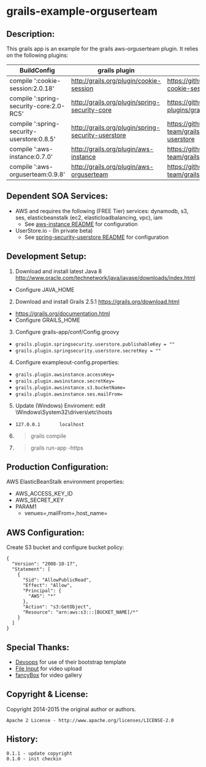 # grails-example-orguserteam

Description:
--------------
This grails app is an example for the grails aws-orguserteam plugin.  It relies on
the following plugins:

| BuildConfig | grails plugin | readme |
|--------|-----|---------|
|compile ':cookie-session:2.0.18'|http://grails.org/plugin/cookie-session|https://github.com/benlucchesi/grails-cookie-session-v2|
|compile ':spring-security-core:2.0-RC5'|http://grails.org/plugin/spring-security-core|https://github.com/grails-plugins/grails-spring-security-core|
|compile ':spring-security-userstore:0.8.5'|http://grails.org/plugin/spring-security-userstore|https://github.com/ikakara-team/grails-spring-security-userstore|
|compile ':aws-instance:0.7.0'|http://grails.org/plugin/aws-instance|https://github.com/ikakara-team/grails-aws-instance|
|compile ':aws-orguserteam:0.9.8'|http://grails.org/plugin/aws-orguserteam|https://github.com/ikakara-team/grails-aws-orguserteam|

Dependent SOA Services:
--------------
* AWS and requires the following (FREE Tier) services: dynamodb, s3, ses, elasticbeanstalk (ec2, elasticloadbalancing, vpc), iam
  * See <a href="https://github.com/ikakara-team/grails-aws-instance">aws-instance README</a> for configuration
* UserStore.io - (In private beta)
  * See <a href="https://github.com/ikakara-team/grails-spring-security-userstore">spring-security-userstore README</a> for configuration

Development Setup:
--------------
1. Download and install latest Java 8 http://www.oracle.com/technetwork/java/javase/downloads/index.html
  * Configure JAVA_HOME
2. Download and install Grails 2.5.1 https://grails.org/download.html
  * https://grails.org/documentation.html
  * Configure GRAILS_HOME
3. Configure grails-app/conf/Config.groovy
  * ```grails.plugin.springsecurity.userstore.publishableKey = ""```
  * ```grails.plugin.springsecurity.userstore.secretKey = ""```
4. Configure exampleout-config.properties:
  * ```grails.plugin.awsinstance.accessKey=```
  * ```grails.plugin.awsinstance.secretKey=```
  * ```grails.plugin.awsinstance.s3.bucketName=```
  * ```grails.plugin.awsinstance.ses.mailFrom=```
5. Update (Windows) Enviroment: edit \Windows\System32\drivers\etc\hosts
  * ```127.0.0.1       localhost```
6. >grails compile
7. >grails run-app -https

Production Configuration:
--------------
AWS ElasticBeanStalk environment properties:
* AWS_ACCESS_KEY_ID
* AWS_SECRET_KEY
* PARAM1
  * venues=,mailFrom=,host_name=

AWS Configuration:
--------------
Create S3 bucket and configure bucket policy:
```
{
  "Version": "2008-10-17",
  "Statement": [
    {
      "Sid": "AllowPublicRead",
      "Effect": "Allow",
      "Principal": {
        "AWS": "*"
      },
      "Action": "s3:GetObject",
      "Resource": "arn:aws:s3:::[BUCKET_NAME]/*"
    }
  ]
}
```

Special Thanks:
--------------
* <a href="http://devoops.me/handmade/3/">Devoops</a> for use of their bootstrap template
* <a href="http://plugins.krajee.com/file-input">File Input</a> for video upload
* <a href="http://www.fancyapps.com/fancybox/">fancyBox</a> for video gallery

Copyright & License:
--------------
Copyright 2014-2015 the original author or authors.

```
Apache 2 License - http://www.apache.org/licenses/LICENSE-2.0
```

History:
--------------
```
0.1.1 - update copyright
0.1.0 - init checkin
```